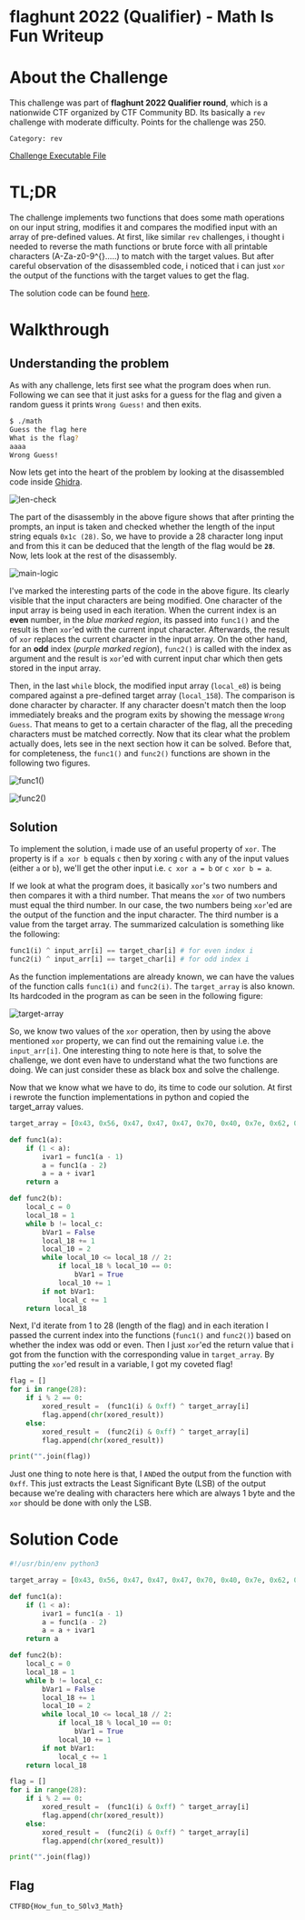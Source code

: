 # flaghunt 2022 (Qualifier) - Math Is Fun Writeup

# About the Challenge
This challenge was part of **flaghunt 2022 Qualifier round**, which is a nationwide CTF organized by CTF Community BD. Its basically a `rev` challenge with moderate difficulty. Points for the challenge was 250.

`Category: rev`

[Challenge Executable File](https://github.com/peace-ranger/CTF-WriteUps/blob/main/2022/flaghunt/qualifier/Math%20Is%20Fun/math)

# TL;DR
The challenge implements two functions that does some math operations on our input string, modifies it and compares the modified input with an array of pre-defined values. At first, like similar `rev` challenges, i thought i needed to reverse the math functions or brute force with all printable characters (A-Za-z0-9^{}.....) to match with the target values. But after careful observation of the disassembled code, i noticed that i can just `xor` the output of the functions with the target values to get the flag.

The solution code can be found [here](#solution-code).

# Walkthrough
## Understanding the problem
As with any challenge, lets first see what the program does when run. Following we can see that it just asks for a guess for the flag and given a random guess it prints `Wrong Guess!` and then exits.
```bash
$ ./math
Guess the flag here
What is the flag?
aaaa
Wrong Guess!
```
Now lets get into the heart of the problem by looking at the disassembled code inside [Ghidra](https://ghidra-sre.org/).

![len-check](images/len_check.png)

The part of the disassembly in the above figure shows that after printing the prompts, an input is taken and checked whether the length of the input string equals `0x1c (28)`. So, we have to provide a 28 character long input and from this it can be deduced that the length of the flag would be **`28`**. Now, lets look at the rest of the disassembly.

![main-logic](images/main_logic.png)

I've marked the interesting parts of the code in the above figure. Its clearly visible that the input characters are being modified. One character of the input array is being used in each iteration. When the current index is an **even** number, in the *blue marked region*, its passed into `func1()` and the result is then `xor`'ed with the current input character. Afterwards, the result of `xor` replaces the current character in the input array. On the other hand, for an **odd** index (*purple marked region*), `func2()` is called with the index as argument and the result is `xor`'ed with current input char which then gets stored in the input array.

Then, in the last `while` block, the modified input array (`local_e8`) is being compared against a pre-defined target array (`local_158`). The comparison is done character by character. If any character doesn't match then the loop immediately breaks and the program exits by showing the message `Wrong Guess`. That means to get to a certain character of the flag, all the preceding characters must be matched correctly. Now that its clear what the problem actually does, lets see in the next section how it can be solved. Before that, for completeness, the `func1()` and `func2()` functions are shown in the following two figures.

![func1()](images/func1().png)

![func2()](images/func2().png)

## Solution
To implement the solution, i made use of an useful property of `xor`. The property is if `a xor b` equals `c` then by xoring `c` with any of the input values (either `a` or `b`), we'll get the other input i.e. `c xor a = b` or `c xor b = a`.

If we look at what the program does, it basically `xor`'s two numbers and then compares it with a third number. That means the `xor` of two numbers must equal the third number. In our case, the two numbers being `xor`'ed are the output of the function and the input character. The third number is a value from the target array. The summarized calculation is something like the following:
```python
func1(i) ^ input_arr[i] == target_char[i] # for even index i
func2(i) ^ input_arr[i] == target_char[i] # for odd index i
```
As the function implementations are already known, we can have the values of the function calls `func1(i)` and `func2(i)`. The `target_array` is also known. Its hardcoded in the program as can be seen in the following figure:

![target-array](images/target_array.png)

So, we know two values of the `xor` operation, then by using the above mentioned `xor` property, we can find out the remaining value i.e. the `input_arr[i]`. One interesting thing to note here is that, to solve the challenge, we dont even have to understand what the two functions are doing. We can just consider these as black box and solve the challenge.

Now that we know what we have to do, its time to code our solution. At first i rewrote the function implementations in python and copied the target_array values.
```python
target_array = [0x43, 0x56, 0x47, 0x47, 0x47, 0x70, 0x40, 0x7e, 0x62, 0x48, 0x51, 0x6a, 0xfe, 0x76, 0x0d, 0x40, 0x84, 0x68, 0x28, 0x2f, 0x1b, 0x7a, 0x70, 0x1e, 0x41, 0x15, 0x59, 0x1a]

def func1(a):
    if (1 < a):
        ivar1 = func1(a - 1)
        a = func1(a - 2)
        a = a + ivar1
    return a

def func2(b):
    local_c = 0
    local_18 = 1
    while b != local_c:
        bVar1 = False
        local_18 += 1
        local_10 = 2
        while local_10 <= local_18 // 2:
            if local_18 % local_10 == 0:
                bVar1 = True
            local_10 += 1
        if not bVar1:
            local_c += 1
    return local_18
```
Next, I'd iterate from 1 to 28 (length of the flag) and in each iteration I passed the current index into the functions (`func1()` and `func2()`) based on whether the index was odd or even. Then I just `xor`'ed the return value that i got from the function with the corresponding value in `target_array`. By putting the `xor`'ed result in a variable, I got my coveted flag!
```python
flag = []
for i in range(28):
    if i % 2 == 0:
        xored_result =  (func1(i) & 0xff) ^ target_array[i]   
        flag.append(chr(xored_result))               
    else:
        xored_result =  (func2(i) & 0xff) ^ target_array[i]   
        flag.append(chr(xored_result))

print("".join(flag))
```
Just one thing to note here is that, I `AND`ed the output from the function with `0xff`. This just extracts the Least Significant Byte (LSB) of the output because we're dealing with characters here which are always 1 byte and the `xor` should be done with only the LSB.

# Solution Code

```python
#!/usr/bin/env python3

target_array = [0x43, 0x56, 0x47, 0x47, 0x47, 0x70, 0x40, 0x7e, 0x62, 0x48, 0x51, 0x6a, 0xfe, 0x76, 0x0d, 0x40, 0x84, 0x68, 0x28, 0x2f, 0x1b, 0x7a, 0x70, 0x1e, 0x41, 0x15, 0x59, 0x1a]

def func1(a):
    if (1 < a):
        ivar1 = func1(a - 1)
        a = func1(a - 2)
        a = a + ivar1
    return a

def func2(b):
    local_c = 0
    local_18 = 1
    while b != local_c:
        bVar1 = False
        local_18 += 1
        local_10 = 2
        while local_10 <= local_18 // 2:
            if local_18 % local_10 == 0:
                bVar1 = True
            local_10 += 1
        if not bVar1:
            local_c += 1
    return local_18

flag = []
for i in range(28):
    if i % 2 == 0:
        xored_result =  (func1(i) & 0xff) ^ target_array[i]   
        flag.append(chr(xored_result))               
    else:
        xored_result =  (func2(i) & 0xff) ^ target_array[i]   
        flag.append(chr(xored_result))

print("".join(flag))
```

## Flag
`CTFBD{How_fun_to_S0lv3_Math}`
